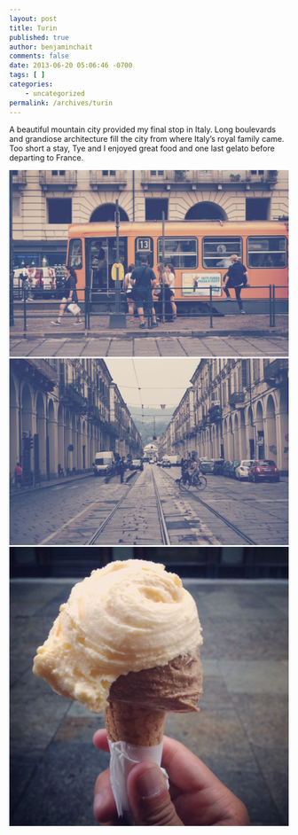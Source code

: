 ```yaml
---
layout: post
title: Turin
published: true
author: benjaminchait
comments: false
date: 2013-06-20 05:06:46 -0700
tags: [ ]
categories:
    - uncategorized
permalink: /archives/turin
---
```

A beautiful mountain city provided my final stop in Italy. Long boulevards and grandiose architecture fill the city from where Italy’s royal family came. Too short a stay, Tye and I enjoyed great food and one last gelato before departing to France.


![Tram][1] 
![Long view toward Piazza Vittorio Veneto][2] 
![Gelato][3]

 [1]: /wp-content/uploads/media/img/2013/06-wp/20130625-000033.jpg
 [2]: /wp-content/uploads/media/img/2013/06-wp/20130625-000042.jpg
 [3]: /wp-content/uploads/media/img/2013/06-wp/20130625-000241.jpg